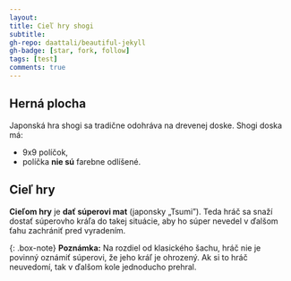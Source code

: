 ```yaml
---
layout: 
title: Cieľ hry shogi
subtitle: 
gh-repo: daattali/beautiful-jekyll
gh-badge: [star, fork, follow]
tags: [test]
comments: true
---
```

## Herná plocha
Japonská hra shogi sa tradične odohráva na drevenej doske. Shogi doska má:
- 9x9 políčok, 
- políčka **nie sú** farebne odlíšené.

## Cieľ hry
**Cieľom hry** je **dať súperovi mat** (japonsky „Tsumi”).
Teda hráč sa snaží dostať súperovho kráľa do takej situácie, aby ho súper nevedel v ďalšom ťahu zachrániť pred vyradením.

{: .box-note}
**Poznámka:** Na rozdiel od klasického šachu, hráč nie je povinný oznámiť súperovi, že jeho kráľ je ohrozený. Ak si to hráč neuvedomí, tak v ďalšom kole jednoducho prehral.
